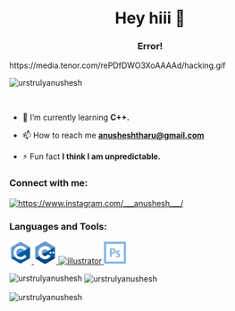 <h1 align="center">Hey hiii 👋</h1>
<h3 align="center">Error!</h3>
https://media.tenor.com/rePDfDWO3XoAAAAd/hacking.gif

<p align="left"> <img src="https://komarev.com/ghpvc/?username=urstrulyanushesh&label=Profile%20views&color=0e75b6&style=flat" alt="urstrulyanushesh" /> </p>

<p align="left"> <a href="https://twitter.com/" target="blank"><img src="https://img.shields.io/twitter/follow/?logo=twitter&style=for-the-badge" alt="" /></a> </p>

- 🌱 I’m currently learning **C++.**

- 📫 How to reach me **anusheshtharu@gmail.com**

- ⚡ Fun fact **I think I am unpredictable.**

<h3 align="left">Connect with me:</h3>
<p align="left">
<a href="https://instagram.com/https://www.instagram.com/___anushesh___/" target="blank"><img align="center" src="https://raw.githubusercontent.com/rahuldkjain/github-profile-readme-generator/master/src/images/icons/Social/instagram.svg" alt="https://www.instagram.com/___anushesh___/" height="30" width="40" /></a>
</p>

<h3 align="left">Languages and Tools:</h3>
<p align="left"> <a href="https://www.cprogramming.com/" target="_blank" rel="noreferrer"> <img src="https://raw.githubusercontent.com/devicons/devicon/master/icons/c/c-original.svg" alt="c" width="40" height="40"/> </a> <a href="https://www.w3schools.com/cpp/" target="_blank" rel="noreferrer"> <img src="https://raw.githubusercontent.com/devicons/devicon/master/icons/cplusplus/cplusplus-original.svg" alt="cplusplus" width="40" height="40"/> </a> <a href="https://www.adobe.com/in/products/illustrator.html" target="_blank" rel="noreferrer"> <img src="https://www.vectorlogo.zone/logos/adobe_illustrator/adobe_illustrator-icon.svg" alt="illustrator" width="40" height="40"/> </a> <a href="https://www.photoshop.com/en" target="_blank" rel="noreferrer"> <img src="https://raw.githubusercontent.com/devicons/devicon/master/icons/photoshop/photoshop-line.svg" alt="photoshop" width="40" height="40"/> </a> </p>

<p><img align="left" src="https://github-readme-stats.vercel.app/api/top-langs?username=urstrulyanushesh&show_icons=true&locale=en&layout=compact" alt="urstrulyanushesh" /></p>

<p>&nbsp;<img align="center" src="https://github-readme-stats.vercel.app/api?username=urstrulyanushesh&show_icons=true&locale=en" alt="urstrulyanushesh" /></p>

<p><img align="center" src="https://github-readme-streak-stats.herokuapp.com/?user=urstrulyanushesh&" alt="urstrulyanushesh" /></p>
